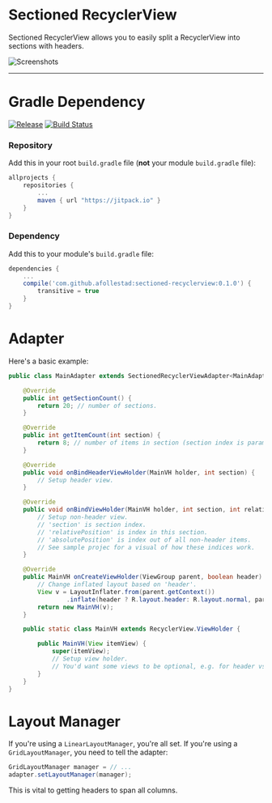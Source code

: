 # Sectioned RecyclerView

Sectioned RecyclerView allows you to easily split a RecyclerView into sections with headers.

![Screenshots](https://raw.githubusercontent.com/afollestad/sectioned-recyclerview/master/art/showcase.png)

---

# Gradle Dependency

[![Release](https://img.shields.io/github/release/afollestad/sectioned-recyclerview.svg?label=jitpack)](https://jitpack.io/#afollestad/sectioned-recyclerview)
[![Build Status](https://travis-ci.org/afollestad/sectioned-recyclerview.svg)](https://travis-ci.org/afollestad/sectioned-recyclerview)

### Repository

Add this in your root `build.gradle` file (**not** your module `build.gradle` file):

```gradle
allprojects {
	repositories {
		...
		maven { url "https://jitpack.io" }
	}
}
```

### Dependency

Add this to your module's `build.gradle` file:

```gradle
dependencies {
    ...
    compile('com.github.afollestad:sectioned-recyclerview:0.1.0') {
        transitive = true
    }
}
```

# Adapter

Here's a basic example:

```java
public class MainAdapter extends SectionedRecyclerViewAdapter<MainAdapter.MainVH> {

    @Override
    public int getSectionCount() {
        return 20; // number of sections.
    }

    @Override
    public int getItemCount(int section) {
        return 8; // number of items in section (section index is parameter).
    }

    @Override
    public void onBindHeaderViewHolder(MainVH holder, int section) {
        // Setup header view.
    }

    @Override
    public void onBindViewHolder(MainVH holder, int section, int relativePosition, int absolutePosition) {
        // Setup non-header view.
        // 'section' is section index.
        // 'relativePosition' is index in this section.
        // 'absolutePosition' is index out of all non-header items.
        // See sample projec for a visual of how these indices work.
    }

    @Override
    public MainVH onCreateViewHolder(ViewGroup parent, boolean header) {
        // Change inflated layout based on 'header'. 
        View v = LayoutInflater.from(parent.getContext())
                .inflate(header ? R.layout.header: R.layout.normal, parent, false);
        return new MainVH(v);
    }

    public static class MainVH extends RecyclerView.ViewHolder {

        public MainVH(View itemView) {
            super(itemView);
            // Setup view holder.
            // You'd want some views to be optional, e.g. for header vs. normal.
        }
    }
}
```

# Layout Manager

If you're using a `LinearLayoutManager`, you're all set. If you're using a `GridLayoutManager`,
you need to tell the adapter:

```java
GridLayoutManager manager = // ...
adapter.setLayoutManager(manager);
```

This is vital to getting headers to span all columns.
